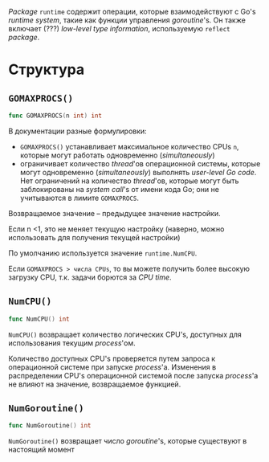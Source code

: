 *Package* `runtime` содержит операции, которые взаимодействуют с Go's *runtime system*, такие как функции управления *goroutine*'s. Он также включает (???) *low-level type information*, используемую `reflect` *package*.



# Структура

## `GOMAXPROCS()`

```go
func GOMAXPROCS(n int) int
```

В документации разные формулировки:

- `GOMAXPROCS()` устанавливает максимальное количество CPUs `n`, которые могут работать одновременно (*simultaneously*)
- ограничивает количество *thread*'ов операционной системы, которые могут одновременно (*simultaneously*) выполнять *user-level Go code*. Нет ограничений на количество *thread*'ов, которые могут быть заблокированы на *system call*'s от имени кода Go; они не учитываются в лимите `GOMAXPROCS`. 

Возвращаемое значение – предыдущее значение настройки.

Если n <1, это не меняет текущую настройку (наверно, можно использовать для получения текущей настройки)

По умолчанию используется значение `runtime.NumCPU`. 

Если `GOMAXPROCS > числа CPUs`, то вы можете получить более высокую загрузку CPU, т.к. задачи борются за *CPU time*.





## `NumCPU()`

```go
func NumCPU() int
```

`NumCPU()` возвращает количество логических CPU's, доступных для использования текущим *process*'ом.

Количество доступных CPU's проверяется путем запроса к операционной системе при запуске *process*'а. Изменения в распределении CPU's операционной системой после запуска *process*'а не влияют на значение, возвращаемое функцией.





## `NumGoroutine()`

```go
func NumGoroutine() int
```

`NumGoroutine()` возвращает число *goroutine*'s, которые существуют в настоящий момент

